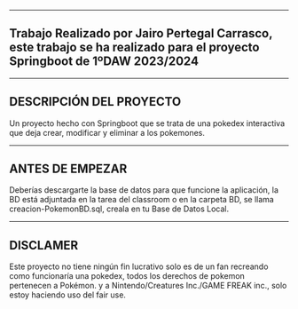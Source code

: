 ----
Trabajo Realizado por Jairo Pertegal Carrasco, este trabajo se ha realizado para el proyecto Springboot de 1ºDAW 2023/2024
-
---
DESCRIPCIÓN DEL PROYECTO
-
Un proyecto hecho con Springboot que se trata de una pokedex interactiva que deja crear, modificar y eliminar a los pokemones.

---
ANTES DE EMPEZAR
-
Deberías descargarte la base de datos para que funcione la aplicación, la BD está adjuntada en la tarea del classroom o en la carpeta BD, se llama creacion-PokemonBD.sql, creala en tu Base de Datos Local.

---
DISCLAMER
-
Este proyecto no tiene ningún fin lucrativo solo es de un fan recreando como funcionaría una pokedex, todos los derechos de pokemon pertenecen a Pokémon. y a Nintendo/Creatures Inc./GAME FREAK inc., solo estoy haciendo uso del fair use.
